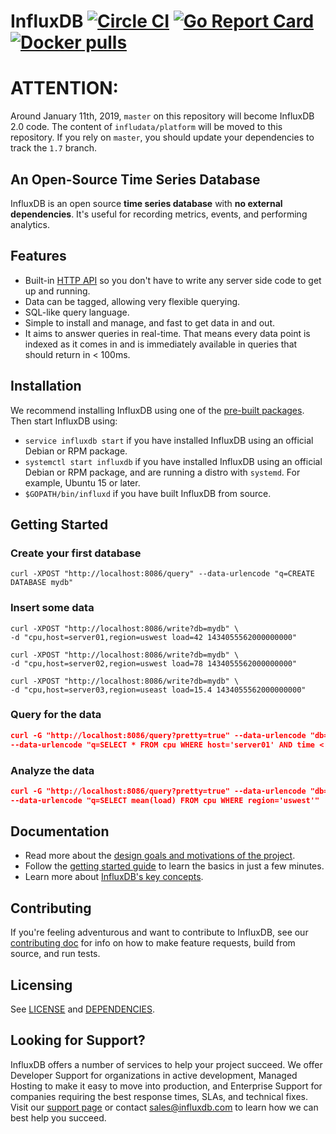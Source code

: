 # InfluxDB [![Circle CI](https://circleci.com/gh/influxdata/influxdb/tree/master.svg?style=svg)](https://circleci.com/gh/influxdata/influxdb/tree/master) [![Go Report Card](https://goreportcard.com/badge/github.com/influxdata/influxdb)](https://goreportcard.com/report/github.com/influxdata/influxdb) [![Docker pulls](https://img.shields.io/docker/pulls/library/influxdb.svg)](https://hub.docker.com/_/influxdb/)

# ATTENTION:

Around January 11th, 2019, `master` on this repository will become InfluxDB 2.0 code. The content of `infludata/platform` will be moved to this repository. If you rely on `master`, you should update your dependencies to track the `1.7` branch.

## An Open-Source Time Series Database

InfluxDB is an open source **time series database** with
**no external dependencies**. It's useful for recording metrics,
events, and performing analytics.

## Features

* Built-in [HTTP API](https://docs.influxdata.com/influxdb/latest/guides/writing_data/) so you don't have to write any server side code to get up and running.
* Data can be tagged, allowing very flexible querying.
* SQL-like query language.
* Simple to install and manage, and fast to get data in and out.
* It aims to answer queries in real-time. That means every data point is
  indexed as it comes in and is immediately available in queries that
  should return in < 100ms.

## Installation

We recommend installing InfluxDB using one of the [pre-built packages](https://influxdata.com/downloads/#influxdb). Then start InfluxDB using:

* `service influxdb start` if you have installed InfluxDB using an official Debian or RPM package.
* `systemctl start influxdb` if you have installed InfluxDB using an official Debian or RPM package, and are running a distro with `systemd`. For example, Ubuntu 15 or later.
* `$GOPATH/bin/influxd` if you have built InfluxDB from source.

## Getting Started

### Create your first database

```
curl -XPOST "http://localhost:8086/query" --data-urlencode "q=CREATE DATABASE mydb"
```

### Insert some data
```
curl -XPOST "http://localhost:8086/write?db=mydb" \
-d "cpu,host=server01,region=uswest load=42 1434055562000000000"

curl -XPOST "http://localhost:8086/write?db=mydb" \
-d "cpu,host=server02,region=uswest load=78 1434055562000000000"

curl -XPOST "http://localhost:8086/write?db=mydb" \
-d "cpu,host=server03,region=useast load=15.4 1434055562000000000"
```

### Query for the data
```JSON
curl -G "http://localhost:8086/query?pretty=true" --data-urlencode "db=mydb" \
--data-urlencode "q=SELECT * FROM cpu WHERE host='server01' AND time < now() - 1d"
```

### Analyze the data
```JSON
curl -G "http://localhost:8086/query?pretty=true" --data-urlencode "db=mydb" \
--data-urlencode "q=SELECT mean(load) FROM cpu WHERE region='uswest'"
```

## Documentation

* Read more about the [design goals and motivations of the project](https://docs.influxdata.com/influxdb/latest/).
* Follow the [getting started guide](https://docs.influxdata.com/influxdb/latest/introduction/getting_started/) to learn the basics in just a few minutes.
* Learn more about [InfluxDB's key concepts](https://docs.influxdata.com/influxdb/latest/concepts/key_concepts/).

## Contributing

If you're feeling adventurous and want to contribute to InfluxDB, see our [contributing doc](https://github.com/influxdata/influxdb/blob/master/CONTRIBUTING.md) for info on how to make feature requests, build from source, and run tests.

## Licensing

See [LICENSE](./LICENSE) and [DEPENDENCIES](./DEPENDENCIES).

## Looking for Support?

InfluxDB offers a number of services to help your project succeed. We offer Developer Support for organizations in active development, Managed Hosting to make it easy to move into production, and Enterprise Support for companies requiring the best response times, SLAs, and technical fixes. Visit our [support page](https://influxdata.com/services/) or contact [sales@influxdb.com](mailto:sales@influxdb.com) to learn how we can best help you succeed.
